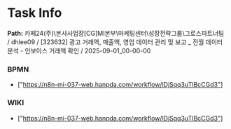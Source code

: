 # Task Info

**Path:** 카페24(주)\본사사업장\[CG]MI본부\마케팅센터\성장전략그룹\그로스파트너팀 / dhlee09 / [323632] 광고 거래액, 매출액, 영업 데이터 관리 및 보고 _ 전월 데이터 분석 - 인보이스 거래액 확인 / 2025-09-01_00-00-00

### BPMN
- ["https://n8n-mi-037-web.hanpda.com/workflow/lDjSqq3uTIBcCGd3"]

### WIKI
- ["https://n8n-mi-037-web.hanpda.com/workflow/lDjSqq3uTIBcCGd3"]

